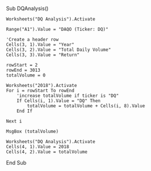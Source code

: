 

Sub DQAnalysis()
    
    Worksheets("DQ Analysis").Activate
    
    Range("A1").Value = "DAQO (Ticker: DQ)"
    
    'Create a header row
    Cells(3, 1).Value = "Year"
    Cells(3, 2).Value = "Total Daily Volume"
    Cells(3, 3).Value = "Return"
    
    rowStart = 2
    rowEnd = 3013
    totalVolume = 0
    
    Worksheets("2018").Activate
    For i = rowStart To rowEnd
        'increase totalVolume if ticker is "DQ"
        If Cells(i, 1).Value = "DQ" Then
            totalVolume = totalVolume + Cells(i, 8).Value
        End If
        
    Next i
    
    MsgBox (totalVolume)
    
    Worksheets("DQ Analysis").Activate
    Cells(4, 1).Value = 2018
    Cells(4, 2).Value = totalVolume
    
End Sub


